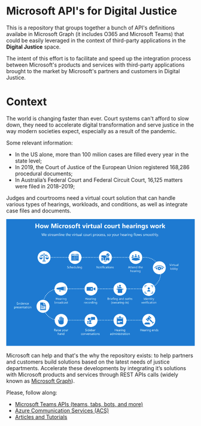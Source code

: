 # Microsoft API's for Digital Justice

This is a repository that groups together a bunch of API's definitions availabe in Microsoft Graph (it includes O365 and Microsoft Teams) that could be easily leveraged in the context of third-party applications in the **Digital Justice** space.

The intent of this effort is to facilitate and speed up the integration process between Microsoft's products and services with third-party applications brought to the market by Microsoft's partners and customers in Digital Justice.

# Context

The world is changing faster than ever. Court systems can't afford to slow down, they need to accelerate digital transformation and serve justice in the way modern societies expect, especially as a result of the pandemic.

Some relevant information:

* In the US alone, more than 100 milion cases are filled every year in the state level;
* In 2019, the Court of Justice of the European Union registered 168,286 procedural documents;
* In Australia’s Federal Court and Federal Circuit Court, 16,125 matters were filed in 2018–2019;

Judges and courtrooms need a virtual court solution that can handle various types of hearings, workloads, and conditions, as well as integrate case files and documents.


![Virtual courts macro processess](./img/virtual-courts-macro-processess.PNG "Virtual courts macro processess")

Microsoft can help and that's the why the repository exists: to help partners and customers build solutions based on the latest needs of justice departments. Accelerate these developments by integrating it’s solutions with Microsoft products and services through REST APIs calls (widely known as [Microsoft Graph](https://docs.microsoft.com/en-us/graph/overview)).

Please, follow along:


* [Microsoft Teams APIs (teams, tabs, bots, and more)](./microsoft-teams/microsoft-teams.md)
* [Azure Communication Services (ACS)](./acs/acs.md)
* [Articles and Tutorials](./articles-tutorials/articles-and-tutorials.md)
